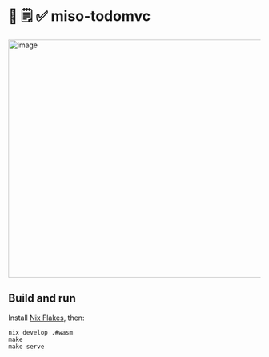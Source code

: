 # :ramen: 🗒️ ✅  miso-todomvc

<a href="https://todomvc.haskell-miso.org">
  <img width="678" height="474" alt="image" src="https://github.com/user-attachments/assets/ac977268-b106-41b8-9d84-f6bc46b54924" />
</a>

## Build and run

Install [Nix Flakes](https://nixos.wiki/wiki/Flakes), then:

```
nix develop .#wasm
make
make serve
```

